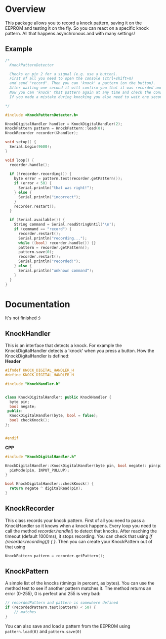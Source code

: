 # Overview
This package allows you to record a knock pattern, saving it on the EEPROM and testing it on the fly. So you can react on a specific knock pattern.
All that happens asynchronous and with many settings!

## Example
```c++
/*
  KnockPatternDetector

  Checks on pin 2 for a signal (e.g. use a button).
  First of all you need to open the console (ctrl+shift+m)
  and send "record". Then you can 'knock' a pattern (on the button).
  After waiting one second it will confirm you that it was recorded and saved.
  Now you can 'knock' that pattern again at any time and check the console.
  If you made a mistake during knocking you also need to wait one second.

*/

#include <KnockPatternDetector.h>

KnockDigitalHandler handler = KnockDigitalHandler(2);
KnockPattern pattern = KnockPattern::load(0);
KnockRecorder recorder(&handler);

void setup() {
  Serial.begin(9600);
}

void loop() {
  recorder.handle();
  
  if (!recorder.recording()) {
    byte error = pattern.test(recorder.getPattern());
    if (error < 50) {
      Serial.println("that was right!");
    } else {
      Serial.println("incorrect");
    }
    recorder.restart();
  }

  if (Serial.available()) {
    String command = Serial.readStringUntil('\n');
    if (command == "record") {
      recorder.restart();
      Serial.println("recording...");
      while ((bool) recorder.handle()) {}
      pattern = recorder.getPattern();
      pattern.save(0);
      recorder.restart();
      Serial.println("recorded!");
    } else {
      Serial.println("unknown command");
    }
  }
}
```



# Documentation
It's not finished :)

## KnockHandler
This is an interface that detects a knock. For example the KnockDigitalHandler detects a 'knock' when you press a button.
How the KnockDigitalHandler is defined:  
**Header**
```c++
#ifndef KNOCK_DIGITAL_HANDLER_H
#define KNOCK_DIGITAL_HANDLER_H

#include "KnockHandler.h"


class KnockDigitalHandler: public KnockHandler {
  byte pin;
  bool negate;
 public:
  KnockDigitalHandler(byte, bool = false);
  bool checkKnock();
};


#endif
```

**CPP**
```c++
#include "KnockDigitalHandler.h"

KnockDigitalHandler::KnockDigitalHandler(byte pin, bool negate): pin(pin), negate(negate) {
  pinMode(pin, INPUT_PULLUP);
}

bool KnockDigitalHandler::checkKnock() {
  return negate ^ digitalRead(pin);
}
```

## KnockRecorder
This class records your knock pattern. First of all you need to pass a KnockHandler so it knows when a knock happens. 
Every loop you need to call the method *recorder.handle()* to detect that knocks. After reaching the timeout (default 1000ms), it stops recording. You can check that using *if (recorder.recording()) { }*.
Then you can create your KnockPattern out of that using 
```c++
KnockPattern pattern = recorder.getPattern();
```

## KnockPattern
A simple list of the knocks (timings in percent, as bytes). You can use the method test to see if another pattern matches it. The method returns an error (0-255), 0 is perfect and 255 is very bad:
```c++
// recordedPattern and pattern is somewhere defined
if (recordedPattern.test(pattern) < 50) {
	// matches
}
```
You can also save and load a pattern from the EEPROM using ```pattern.load(0)``` and ```pattern.save(0)```


